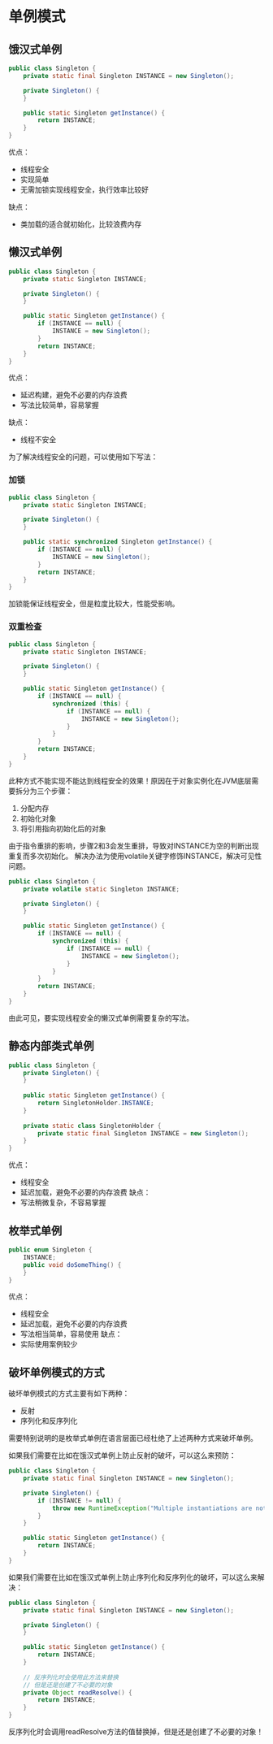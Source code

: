 # 单例模式

## 饿汉式单例
```java
public class Singleton {
    private static final Singleton INSTANCE = new Singleton();

    private Singleton() {
    }

    public static Singleton getInstance() {
        return INSTANCE;
    }
}
```
优点：
* 线程安全
* 实现简单
* 无需加锁实现线程安全，执行效率比较好

缺点：
* 类加载的适合就初始化，比较浪费内存

## 懒汉式单例
```java
public class Singleton {
    private static Singleton INSTANCE;

    private Singleton() {
    }

    public static Singleton getInstance() {
        if (INSTANCE == null) {
            INSTANCE = new Singleton();
        }
        return INSTANCE;
    }
}
```
优点：
* 延迟构建，避免不必要的内存浪费
* 写法比较简单，容易掌握

缺点：
* 线程不安全

为了解决线程安全的问题，可以使用如下写法：
### 加锁
```java
public class Singleton {
    private static Singleton INSTANCE;

    private Singleton() {
    }

    public static synchronized Singleton getInstance() {
        if (INSTANCE == null) {
            INSTANCE = new Singleton();
        }
        return INSTANCE;
    }
}
```
加锁能保证线程安全，但是粒度比较大，性能受影响。

### 双重检查
```java
public class Singleton {
    private static Singleton INSTANCE;

    private Singleton() {
    }

    public static Singleton getInstance() {
        if (INSTANCE == null) {
            synchronized (this) {
                if (INSTANCE == null) {
                    INSTANCE = new Singleton();
                }
            }
        }
        return INSTANCE;
    }
}
```
此种方式不能实现不能达到线程安全的效果！原因在于对象实例化在JVM底层需要拆分为三个步骤：
1. 分配内存
2. 初始化对象
3. 将引用指向初始化后的对象

由于指令重排的影响，步骤2和3会发生重排，导致对INSTANCE为空的判断出现重复而多次初始化。
解决办法为使用volatile关键字修饰INSTANCE，解决可见性问题。
```java
public class Singleton {
    private volatile static Singleton INSTANCE;

    private Singleton() {
    }

    public static Singleton getInstance() {
        if (INSTANCE == null) {
            synchronized (this) {
                if (INSTANCE == null) {
                    INSTANCE = new Singleton();
                }
            }
        }
        return INSTANCE;
    }
}
```

由此可见，要实现线程安全的懒汉式单例需要复杂的写法。

## 静态内部类式单例
```java
public class Singleton {
    private Singleton() {
    }
    
    public static Singleton getInstance() {
        return SingletonHolder.INSTANCE;
    }
    
    private static class SingletonHolder {
        private static final Singleton INSTANCE = new Singleton();
    }
}
```
优点：
* 线程安全
* 延迟加载，避免不必要的内存浪费
缺点：
* 写法稍微复杂，不容易掌握

## 枚举式单例
```java
public enum Singleton {
    INSTANCE;
    public void doSomeThing() {  
    } 
}
```
优点：
* 线程安全
* 延迟加载，避免不必要的内存浪费
* 写法相当简单，容易使用
缺点：
* 实际使用案例较少

## 破坏单例模式的方式
破坏单例模式的方式主要有如下两种：
* 反射
* 序列化和反序列化

需要特别说明的是枚举式单例在语言层面已经杜绝了上述两种方式来破坏单例。

如果我们需要在比如在饿汉式单例上防止反射的破坏，可以这么来预防：
```java
public class Singleton {
    private static final Singleton INSTANCE = new Singleton();

    private Singleton() {
        if (INSTANCE != null) {
            throw new RuntimeException("Multiple instantiations are not allowed!");
        }
    }

    public static Singleton getInstance() {
        return INSTANCE;
    }
}
```

如果我们需要在比如在饿汉式单例上防止序列化和反序列化的破坏，可以这么来解决：
```java
public class Singleton {
    private static final Singleton INSTANCE = new Singleton();

    private Singleton() {
    }

    public static Singleton getInstance() {
        return INSTANCE;
    }
    
    // 反序列化时会使用此方法来替换
    // 但是还是创建了不必要的对象
    private Object readResolve() {
        return INSTANCE;
    }
}
```

反序列化时会调用readResolve方法的值替换掉，但是还是创建了不必要的对象！